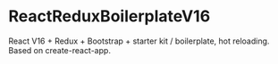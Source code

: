 # ReactReduxBoilerplateV16

React V16 + Redux + Bootstrap + starter kit / boilerplate, hot reloading. Based on create-react-app.
